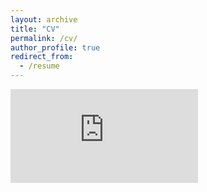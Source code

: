 ```yaml
---
layout: archive
title: "CV"
permalink: /cv/
author_profile: true
redirect_from:
  - /resume
---
```


<embed src="https://devsubramanian.github.io/Resume.pdf" type="application/pdf" />
